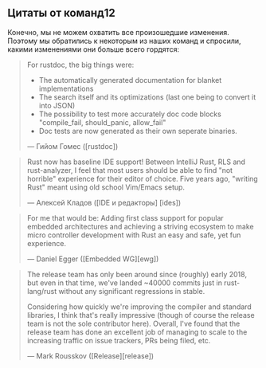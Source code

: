 ## Цитаты от команд12

Конечно, мы не можем охватить все произошедшие изменения. Поэтому мы обратились к некоторым из наших команд и спросили, какими изменениями они больше всего гордятся:

> For rustdoc, the big things were:
>
> - The automatically generated documentation for blanket implementations
> - The search itself and its optimizations (last one being to convert it into JSON)
> - The possibility to test more accurately doc code blocks "compile_fail, should_panic, allow_fail"
> - Doc tests are now generated as their own seperate binaries.
>
> — Гийом Гомес ([rustdoc])
>

> Rust now has baseline IDE support! Between IntelliJ Rust, RLS and rust-analyzer, I feel that most users should be able to find "not horrible" experience for their editor of choice. Five years ago, "writing Rust" meant using old school Vim/Emacs setup.
>
> — Алексей Кладов ([IDE и редакторы] [ides])
>

> For me that would be: Adding first class support for popular embedded architectures and achieving a striving ecosystem to make micro controller development with Rust an easy and safe, yet fun experience.
>
> — Daniel Egger ([Embedded WG][ewg])
>

> The release team has only been around since (roughly) early 2018, but even in that time, we've landed ~40000 commits just in rust-lang/rust without any significant regressions in stable.
>
> Considering how quickly we're improving the compiler and standard libraries, I think that's really impressive (though of course the release team is not the sole contributor here). Overall, I've found that the release team has done an excellent job of managing to scale to the increasing traffic on issue trackers, PRs being filed, etc.
>
> — Mark Rousskov ([Release][release])
> 
